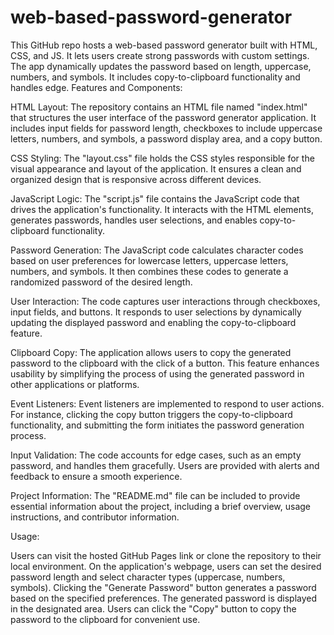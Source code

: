 # web-based-password-generator
This GitHub repo hosts a web-based password generator built with HTML, CSS, and JS. It lets users create strong passwords with custom settings. The app dynamically updates the password based on length, uppercase, numbers, and symbols. It includes copy-to-clipboard functionality and handles edge.
Features and Components:

HTML Layout: The repository contains an HTML file named "index.html" that structures the user interface of the password generator application. It includes input fields for password length, checkboxes to include uppercase letters, numbers, and symbols, a password display area, and a copy button.

CSS Styling: The "layout.css" file holds the CSS styles responsible for the visual appearance and layout of the application. It ensures a clean and organized design that is responsive across different devices.

JavaScript Logic: The "script.js" file contains the JavaScript code that drives the application's functionality. It interacts with the HTML elements, generates passwords, handles user selections, and enables copy-to-clipboard functionality.

Password Generation: The JavaScript code calculates character codes based on user preferences for lowercase letters, uppercase letters, numbers, and symbols. It then combines these codes to generate a randomized password of the desired length.

User Interaction: The code captures user interactions through checkboxes, input fields, and buttons. It responds to user selections by dynamically updating the displayed password and enabling the copy-to-clipboard feature.

Clipboard Copy: The application allows users to copy the generated password to the clipboard with the click of a button. This feature enhances usability by simplifying the process of using the generated password in other applications or platforms.

Event Listeners: Event listeners are implemented to respond to user actions. For instance, clicking the copy button triggers the copy-to-clipboard functionality, and submitting the form initiates the password generation process.

Input Validation: The code accounts for edge cases, such as an empty password, and handles them gracefully. Users are provided with alerts and feedback to ensure a smooth experience.

Project Information: The "README.md" file can be included to provide essential information about the project, including a brief overview, usage instructions, and contributor information.

Usage:

Users can visit the hosted GitHub Pages link or clone the repository to their local environment.
On the application's webpage, users can set the desired password length and select character types (uppercase, numbers, symbols).
Clicking the "Generate Password" button generates a password based on the specified preferences.
The generated password is displayed in the designated area.
Users can click the "Copy" button to copy the password to the clipboard for convenient use.
